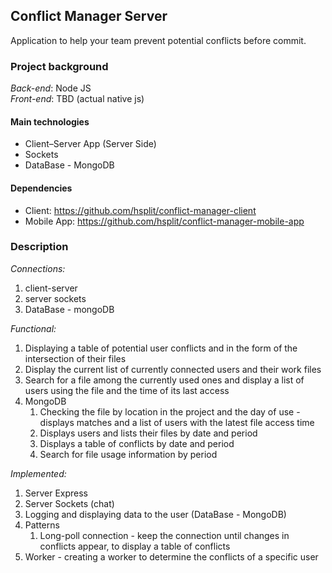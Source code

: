 ## Conflict Manager Server
Application to help your team prevent potential conflicts before commit.

### Project background
*Back-end*: Node JS<br>
*Front-end*: TBD (actual native js)

#### Main technologies
- Client–Server App (Server Side)
- Sockets
- DataBase - MongoDB

#### Dependencies
- Client: https://github.com/hsplit/conflict-manager-client
- Mobile App: https://github.com/hsplit/conflict-manager-mobile-app

### Description

*Connections:*
1) client-server
2) server sockets
3) DataBase - mongoDB

*Functional:*
1) Displaying a table of potential user conflicts and in the form of the intersection of their files
2) Display the current list of currently connected users and their work files
3) Search for a file among the currently used ones and display a list of users using the file and the time of its last access
4) MongoDB
    1) Checking the file by location in the project and the day of use - displays matches and a list of users with the latest file access time
    2) Displays users and lists their files by date and period
    3) Displays a table of conflicts by date and period
    4) Search for file usage information by period

*Implemented:*
1) Server Express
2) Server Sockets (chat)
3) Logging and displaying data to the user (DataBase - MongoDB)
4) Patterns
    1) Long-poll connection - keep the connection until changes in conflicts appear, to display a table of conflicts
5) Worker - creating a worker to determine the conflicts of a specific user
